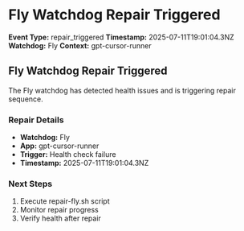 # Fly Watchdog Repair Triggered

**Event Type:** repair_triggered
**Timestamp:** 2025-07-11T19:01:04.3NZ
**Watchdog:** Fly
**Context:** gpt-cursor-runner


## Fly Watchdog Repair Triggered

The Fly watchdog has detected health issues and is triggering repair sequence.

### Repair Details
- **Watchdog:** Fly
- **App:** gpt-cursor-runner
- **Trigger:** Health check failure
- **Timestamp:** 2025-07-11T19:01:04.3NZ

### Next Steps
1. Execute repair-fly.sh script
2. Monitor repair progress
3. Verify health after repair


